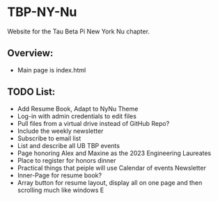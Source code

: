 # TBP-NY-Nu
Website for the Tau Beta Pi New York Nu chapter.

## Overview:
- Main page is index.html

## TODO List:
- Add Resume Book, Adapt to NyNu Theme
- Log-in with admin credentials to edit files
- Pull files from a virtual drive instead of GitHub Repo?
- Include the weekly newsletter
- Subscribe to email list
- List and describe all UB TBP events
- Page honoring Alex and Maxine as the 2023 Engineering Laureates
- Place to register for honors dinner
- Practical things that peiple will use
    Calendar of events
    Newsletter
- Inner-Page for resume book?
- Array button for resume layout, display all on one page and then scrolling much like windows E
